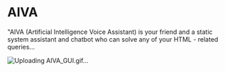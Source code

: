 # AIVA
 "AIVA (Artificial Intelligence Voice Assistant) is your friend and a static system assistant and chatbot who can solve any of your HTML - related queries...

![Uploading AIVA_GUI.gif…]()
